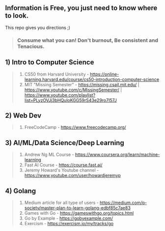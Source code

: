 ## Information is Free, you just need to know where to look. 
This repo gives you directions ;)

>### Consume what you can! Don't burnout, Be consistent and Tenacious. 

## 1) Intro to Computer Science
> 1. CS50 from Harvard University - https://online-learning.harvard.edu/course/cs50-introduction-computer-science
> 2. MIT "Missing Semester" - https://missing.csail.mit.edu/ | https://www.youtube.com/c/MissingSemester/ | https://www.youtube.com/playlist?list=PLyzOVJj3bHQuloKGG59rS43e29ro7I57J

## 2) Web Dev
> 1. FreeCodeCamp - https://www.freecodecamp.org/

## 3) AI/ML/Data Science/Deep Learning
> 1. Andrew Ng ML Course - https://www.coursera.org/learn/machine-learning
> 2. Fast AI Course - https://course.fast.ai/
> 3. Jeremy Howard's Youtube channel - https://www.youtube.com/user/howardjeremyp

## 4) Golang
> 1. Medium article for all type of users - https://medium.com/p-society/master-plan-to-learn-golang-edbf85c7ae83
> 2. Games with Go - https://gameswithgo.org/topics.html
> 3. Go by Example - https://gobyexample.com/
> 4. Exercism - https://exercism.io/my/tracks/go
